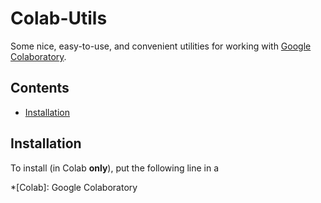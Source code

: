 # Colab-Utils
Some nice, easy-to-use, and convenient utilities for working with [Google Colaboratory](https://colab.research.google.com).

## Contents
- [Installation](#installation)

## Installation
To install (in Colab **only**), put the following line in a 

*[Colab]: Google Colaboratory
<!--stackedit_data:
eyJoaXN0b3J5IjpbMzM2MTA0OTM5LDE5NjcyMDM4NTddfQ==
-->